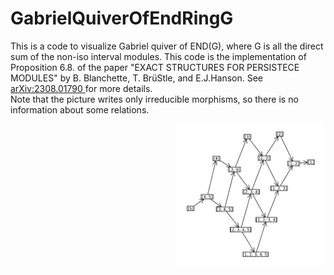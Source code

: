 # GabrielQuiverOfEndRingG
This is a code to visualize Gabriel quiver of END(G), where G is all the direct sum of the non-iso interval modules. This code is the implementation of Proposition 6.8. of the paper  "EXACT STRUCTURES FOR PERSISTECE MODULES" by B. Blanchette, T. BrüStle, and E.J.Hanson.
See <a href="https://arxiv.org/abs/2308.01790">arXiv:2308.01790 </a>for more details.
<br>
Note that the picture writes only irreducible morphisms, so there is no information about some relations.
 <!-- Picture -->
  <div title="picture">
    <img src="Graph.PNG" alt="picture" width="240px" align="right">
    </div>
    <small>
    </small>
<!-- end Picture -->
